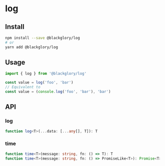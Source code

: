 # log
## Install
```sh
npm install --save @blackglory/log
# or
yarn add @blackglory/log
```

## Usage
```ts
import { log } from '@blackglory/log'

const value = log('foo', 'bar')
// Equivalent to
const value = (console.log('foo', 'bar'), 'bar')
```

## API
### log
```ts
function log<T>(...data: [...any[], T]): T
```

### time
```ts
function time<T>(message: string, fn: () => T): T
function time<T>(message: string, fn: () => PromiseLike<T>): Promise<T>
```
